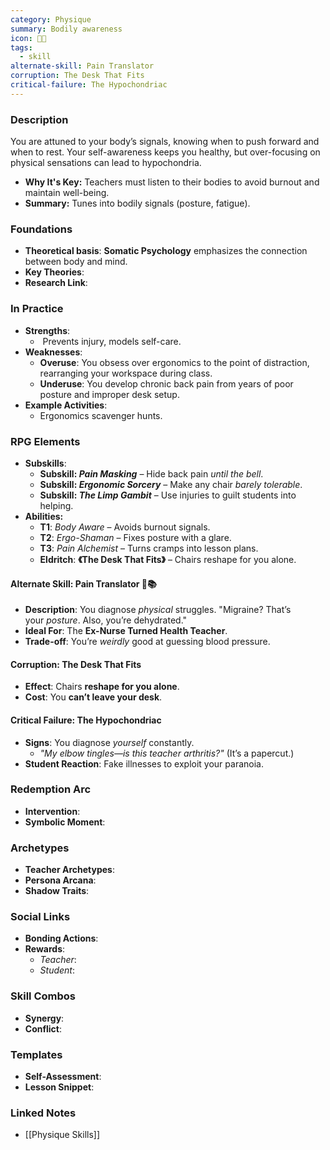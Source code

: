 ```yaml
---
category: Physique
summary: Bodily awareness
icon: 🧭🦵
tags:
  - skill
alternate-skill: Pain Translator
corruption: The Desk That Fits
critical-failure: The Hypochondriac
---
```


### **Description**  
You are attuned to your body’s signals, knowing when to push forward and when to rest. Your self-awareness keeps you healthy, but over-focusing on physical sensations can lead to hypochondria.
- **Why It's Key:** Teachers must listen to their bodies to avoid burnout and maintain well-being.
- **Summary:** Tunes into bodily signals (posture, fatigue).

### **Foundations**  
- **Theoretical basis**: **Somatic Psychology** emphasizes the connection between body and mind.
- **Key Theories**: 
- **Research Link**: 

### **In Practice**  
- **Strengths**:  
	-  Prevents injury, models self-care.
- **Weaknesses**:  
	- **Overuse**: You obsess over ergonomics to the point of distraction, rearranging your workspace during class.
	- **Underuse**: You develop chronic back pain from years of poor posture and improper desk setup.
- **Example Activities**:  
	- Ergonomics scavenger hunts.

### **RPG Elements**  
- **Subskills**: 
	- **Subskill: _Pain Masking_** – Hide back pain _until the bell_.
	- **Subskill: _Ergonomic Sorcery_** – Make any chair _barely tolerable_.
	- **Subskill: _The Limp Gambit_** – Use injuries to guilt students into helping.
- **Abilities:**
	- **T1**: _Body Aware_ – Avoids burnout signals.
	- **T2**: _Ergo-Shaman_ – Fixes posture with a glare.
	- **T3**: _Pain Alchemist_ – Turns cramps into lesson plans.
	- **Eldritch**: **《The Desk That Fits》** – Chairs reshape for you alone.
#### **Alternate Skill: Pain Translator** 🤕📚
- **Description**: You diagnose _physical_ struggles. "Migraine? That’s your _posture_. Also, you’re dehydrated."
- **Ideal For**: The **Ex-Nurse Turned Health Teacher**.
- **Trade-off**: You’re _weirdly_ good at guessing blood pressure.
#### **Corruption: The Desk That Fits**
- **Effect**: Chairs **reshape for you alone**.
- **Cost**: You **can’t leave your desk**.
#### **Critical Failure: The Hypochondriac** 
- **Signs**: You diagnose _yourself_ constantly.
    - _"My elbow tingles—is this _teacher arthritis_?"_ (It’s a papercut.)
- **Student Reaction**: Fake illnesses to exploit your paranoia.
### **Redemption Arc**  
- **Intervention**: 
- **Symbolic Moment**: 

### **Archetypes**  
- **Teacher Archetypes**: 
- **Persona Arcana**: 
- **Shadow Traits**: 

### **Social Links**  
- **Bonding Actions**: 
- **Rewards**:  
  - *Teacher*: 
  - *Student*: 

### **Skill Combos**  
- **Synergy**: 
- **Conflict**:  

### **Templates**  
- **Self-Assessment**: 
- **Lesson Snippet**: 

### **Linked Notes**  
- [[Physique Skills]]